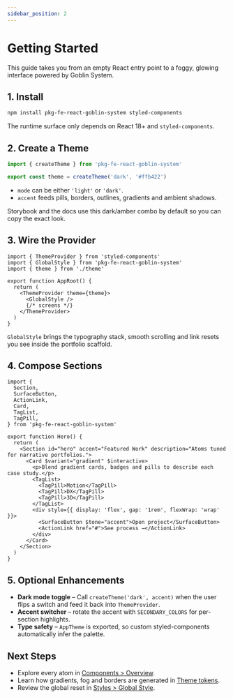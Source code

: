```yaml
---
sidebar_position: 2
---
```


# Getting Started

This guide takes you from an empty React entry point to a foggy, glowing interface powered by Goblin System.

## 1. Install

```bash
npm install pkg-fe-react-goblin-system styled-components
```

The runtime surface only depends on React 18+ and `styled-components`.

## 2. Create a Theme

```ts title="theme.ts"
import { createTheme } from 'pkg-fe-react-goblin-system'

export const theme = createTheme('dark', '#ffb422')
```

- `mode` can be either `'light'` or `'dark'`.
- `accent` feeds pills, borders, outlines, gradients and ambient shadows.

Storybook and the docs use this dark/amber combo by default so you can copy the exact look.

## 3. Wire the Provider

```tsx title="main.tsx"
import { ThemeProvider } from 'styled-components'
import { GlobalStyle } from 'pkg-fe-react-goblin-system'
import { theme } from './theme'

export function AppRoot() {
  return (
    <ThemeProvider theme={theme}>
      <GlobalStyle />
      {/* screens */}
    </ThemeProvider>
  )
}
```

`GlobalStyle` brings the typography stack, smooth scrolling and link resets you see inside the portfolio scaffold.

## 4. Compose Sections

```tsx title="Hero.tsx"
import {
  Section,
  SurfaceButton,
  ActionLink,
  Card,
  TagList,
  TagPill,
} from 'pkg-fe-react-goblin-system'

export function Hero() {
  return (
    <Section id="hero" accent="Featured Work" description="Atoms tuned for narrative portfolios.">
      <Card $variant="gradient" $interactive>
        <p>Blend gradient cards, badges and pills to describe each case study.</p>
        <TagList>
          <TagPill>Motion</TagPill>
          <TagPill>DX</TagPill>
          <TagPill>3D</TagPill>
        </TagList>
        <div style={{ display: 'flex', gap: '1rem', flexWrap: 'wrap' }}>
          <SurfaceButton $tone="accent">Open project</SurfaceButton>
          <ActionLink href="#">See process →</ActionLink>
        </div>
      </Card>
    </Section>
  )
}
```

## 5. Optional Enhancements

- **Dark mode toggle** – Call `createTheme('dark', accent)` when the user flips a switch and feed it back into `ThemeProvider`.
- **Accent switcher** – rotate the accent with `SECONDARY_COLORS` for per-section highlights.
- **Type safety** – `AppTheme` is exported, so custom styled-components automatically infer the palette.

## Next Steps

- Explore every atom in [Components > Overview](./components/index.md).
- Learn how gradients, fog and borders are generated in [Theme tokens](./styles/theme.md).
- Review the global reset in [Styles > Global Style](./styles/global-style.md).
